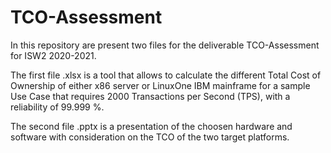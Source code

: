 # TCO-Assessment
In this repository are present two files for the deliverable TCO-Assessment for ISW2 2020-2021.

The first file .xlsx is a tool that allows to calculate the different Total Cost of Ownership of either x86 server or LinuxOne IBM mainframe for a sample Use Case that requires 2000 Transactions per Second (TPS), with a reliability of 99.999 %.

The second file .pptx is a presentation of the choosen hardware and software with consideration on the TCO of the two target platforms.

